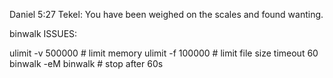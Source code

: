 Daniel 5:27 Tekel: You have been weighed on the scales and found wanting.


binwalk ISSUES:

ulimit -v 500000  # limit memory
ulimit -f 100000  # limit file size
timeout 60 binwalk -eM binwalk  # stop after 60s
